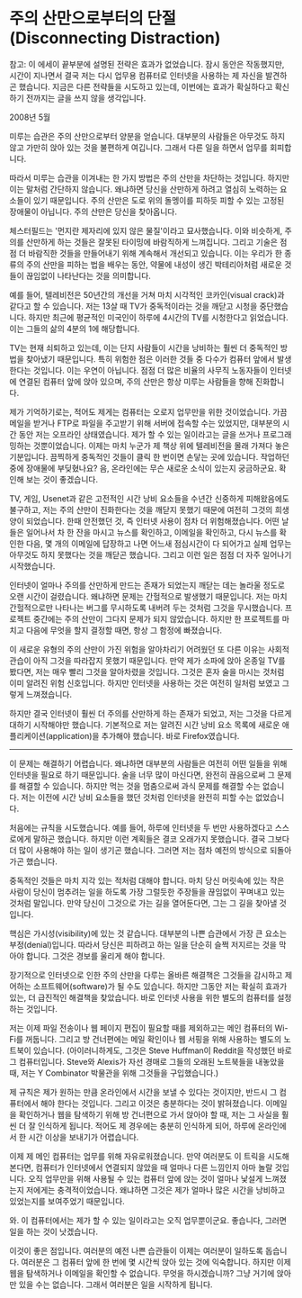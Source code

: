 # 주의 산만으로부터의 단절 (Disconnecting Distraction)

참고: 이 에세이 끝부분에 설명된 전략은 효과가 없었습니다. 잠시 동안은 작동했지만, 시간이 지나면서 결국 저는 다시 업무용 컴퓨터로 인터넷을 사용하는 제 자신을 발견하곤 했습니다. 지금은 다른 전략들을 시도하고 있는데, 이번에는 효과가 확실하다고 확신하기 전까지는 글을 쓰지 않을 생각입니다.

2008년 5월

미루는 습관은 주의 산만으로부터 양분을 얻습니다. 대부분의 사람들은 아무것도 하지 않고 가만히 앉아 있는 것을 불편하게 여깁니다. 그래서 다른 일을 하면서 업무를 회피합니다.

따라서 미루는 습관을 이겨내는 한 가지 방법은 주의 산만을 차단하는 것입니다. 하지만 이는 말처럼 간단하지 않습니다. 왜냐하면 당신을 산만하게 하려고 열심히 노력하는 요소들이 있기 때문입니다. 주의 산만은 도로 위의 돌멩이를 피하듯 피할 수 있는 고정된 장애물이 아닙니다. 주의 산만은 당신을 찾아옵니다.

체스터필드는 '먼지란 제자리에 있지 않은 물질'이라고 묘사했습니다. 이와 비슷하게, 주의를 산만하게 하는 것들은 잘못된 타이밍에 바람직하게 느껴집니다. 그리고 기술은 점점 더 바람직한 것들을 만들어내기 위해 계속해서 개선되고 있습니다. 이는 우리가 한 종류의 주의 산만을 피하는 법을 배우는 동안, 약물에 내성이 생긴 박테리아처럼 새로운 것들이 끊임없이 나타난다는 것을 의미합니다.

예를 들어, 텔레비전은 50년간의 개선을 거쳐 마치 시각적인 코카인(visual crack)과 같다고 할 수 있습니다. 저는 13살 때 TV가 중독적이라는 것을 깨닫고 시청을 중단했습니다. 하지만 최근에 평균적인 미국인이 하루에 4시간의 TV를 시청한다고 읽었습니다. 이는 그들의 삶의 4분의 1에 해당합니다.

TV는 현재 쇠퇴하고 있는데, 이는 단지 사람들이 시간을 낭비하는 훨씬 더 중독적인 방법을 찾아냈기 때문입니다. 특히 위험한 점은 이러한 것들 중 다수가 컴퓨터 앞에서 발생한다는 것입니다. 이는 우연이 아닙니다. 점점 더 많은 비율의 사무직 노동자들이 인터넷에 연결된 컴퓨터 앞에 앉아 있으며, 주의 산만은 항상 미루는 사람들을 향해 진화합니다.

제가 기억하기로는, 적어도 제게는 컴퓨터는 오로지 업무만을 위한 것이었습니다. 가끔 메일을 받거나 FTP로 파일을 주고받기 위해 서버에 접속할 수는 있었지만, 대부분의 시간 동안 저는 오프라인 상태였습니다. 제가 할 수 있는 일이라고는 글을 쓰거나 프로그래밍하는 것뿐이었습니다. 이제는 마치 누군가 제 책상 위에 텔레비전을 몰래 가져다 놓은 기분입니다. 끔찍하게 중독적인 것들이 클릭 한 번이면 손닿는 곳에 있습니다. 작업하던 중에 장애물에 부딪혔나요? 음, 온라인에는 무슨 새로운 소식이 있는지 궁금하군요. 확인해 보는 것이 좋겠습니다.

TV, 게임, Usenet과 같은 고전적인 시간 낭비 요소들을 수년간 신중하게 피해왔음에도 불구하고, 저는 주의 산만이 진화한다는 것을 깨닫지 못했기 때문에 여전히 그것의 희생양이 되었습니다. 한때 안전했던 것, 즉 인터넷 사용이 점차 더 위험해졌습니다. 어떤 날들은 일어나서 차 한 잔을 마시고 뉴스를 확인하고, 이메일을 확인하고, 다시 뉴스를 확인한 다음, 몇 개의 이메일에 답장하고 나면 어느새 점심시간이 다 되어가고 실제 업무는 아무것도 하지 못했다는 것을 깨닫곤 했습니다. 그리고 이런 일은 점점 더 자주 일어나기 시작했습니다.

인터넷이 얼마나 주의를 산만하게 만드는 존재가 되었는지 깨닫는 데는 놀라울 정도로 오랜 시간이 걸렸습니다. 왜냐하면 문제는 간헐적으로 발생했기 때문입니다. 저는 마치 간헐적으로만 나타나는 버그를 무시하도록 내버려 두는 것처럼 그것을 무시했습니다. 프로젝트 중간에는 주의 산만이 그다지 문제가 되지 않았습니다. 하지만 한 프로젝트를 마치고 다음에 무엇을 할지 결정할 때면, 항상 그 함정에 빠졌습니다.

이 새로운 유형의 주의 산만이 가진 위험을 알아차리기 어려웠던 또 다른 이유는 사회적 관습이 아직 그것을 따라잡지 못했기 때문입니다. 만약 제가 소파에 앉아 온종일 TV를 봤다면, 저는 매우 빨리 그것을 알아차렸을 것입니다. 그것은 혼자 술을 마시는 것처럼 이미 알려진 위험 신호입니다. 하지만 인터넷을 사용하는 것은 여전히 일처럼 보였고 그렇게 느껴졌습니다.

하지만 결국 인터넷이 훨씬 더 주의를 산만하게 하는 존재가 되었고, 저는 그것을 다르게 대하기 시작해야만 했습니다. 기본적으로 저는 알려진 시간 낭비 요소 목록에 새로운 애플리케이션(application)을 추가해야 했습니다. 바로 Firefox였습니다.

***

이 문제는 해결하기 어렵습니다. 왜냐하면 대부분의 사람들은 여전히 어떤 일들을 위해 인터넷을 필요로 하기 때문입니다. 술을 너무 많이 마신다면, 완전히 끊음으로써 그 문제를 해결할 수 있습니다. 하지만 먹는 것을 멈춤으로써 과식 문제를 해결할 수는 없습니다. 저는 이전에 시간 낭비 요소들을 했던 것처럼 인터넷을 완전히 피할 수는 없었습니다.

처음에는 규칙을 시도했습니다. 예를 들어, 하루에 인터넷을 두 번만 사용하겠다고 스스로에게 말하곤 했습니다. 하지만 이런 계획들은 결코 오래가지 못했습니다. 결국 그보다 더 많이 사용해야 하는 일이 생기곤 했습니다. 그러면 저는 점차 예전의 방식으로 되돌아가곤 했습니다.

중독적인 것들은 마치 지각 있는 적처럼 대해야 합니다. 마치 당신 머릿속에 있는 작은 사람이 당신이 멈추려는 일을 하도록 가장 그럴듯한 주장들을 끊임없이 꾸며내고 있는 것처럼 말입니다. 만약 당신이 그것으로 가는 길을 열어둔다면, 그는 그 길을 찾아낼 것입니다.

핵심은 가시성(visibility)에 있는 것 같습니다. 대부분의 나쁜 습관에서 가장 큰 요소는 부정(denial)입니다. 따라서 당신은 피하려고 하는 일을 단순히 슬쩍 저지르는 것을 막아야 합니다. 그것은 경보를 울리게 해야 합니다.

장기적으로 인터넷으로 인한 주의 산만을 다루는 올바른 해결책은 그것들을 감시하고 제어하는 소프트웨어(software)가 될 수도 있습니다. 하지만 그동안 저는 확실히 효과가 있는, 더 급진적인 해결책을 찾았습니다. 바로 인터넷 사용을 위한 별도의 컴퓨터를 설정하는 것입니다.

저는 이제 파일 전송이나 웹 페이지 편집이 필요할 때를 제외하고는 메인 컴퓨터의 Wi-Fi를 꺼둡니다. 그리고 방 건너편에는 메일 확인이나 웹 서핑을 위해 사용하는 별도의 노트북이 있습니다. (아이러니하게도, 그것은 Steve Huffman이 Reddit을 작성했던 바로 그 컴퓨터입니다. Steve와 Alexis가 자선 경매로 그들의 오래된 노트북들을 내놓았을 때, 저는 Y Combinator 박물관을 위해 그것들을 구입했습니다.)

제 규칙은 제가 원하는 만큼 온라인에서 시간을 보낼 수 있다는 것이지만, 반드시 그 컴퓨터에서 해야 한다는 것입니다. 그리고 이것은 충분하다는 것이 밝혀졌습니다. 이메일을 확인하거나 웹을 탐색하기 위해 방 건너편으로 가서 앉아야 할 때, 저는 그 사실을 훨씬 더 잘 인식하게 됩니다. 적어도 제 경우에는 충분히 인식하게 되어, 하루에 온라인에서 한 시간 이상을 보내기가 어렵습니다.

이제 제 메인 컴퓨터는 업무를 위해 자유로워졌습니다. 만약 여러분도 이 트릭을 시도해 본다면, 컴퓨터가 인터넷에서 연결되지 않았을 때 얼마나 다른 느낌인지 아마 놀랄 것입니다. 오직 업무만을 위해 사용될 수 있는 컴퓨터 앞에 앉는 것이 얼마나 낯설게 느껴졌는지 저에게는 충격적이었습니다. 왜냐하면 그것은 제가 얼마나 많은 시간을 낭비하고 있었는지를 보여주었기 때문입니다.

와. 이 컴퓨터에서는 제가 할 수 있는 일이라고는 오직 업무뿐이군요. 좋습니다, 그러면 일을 하는 것이 낫겠습니다.

이것이 좋은 점입니다. 여러분의 예전 나쁜 습관들이 이제는 여러분이 일하도록 돕습니다. 여러분은 그 컴퓨터 앞에 한 번에 몇 시간씩 앉아 있는 것에 익숙합니다. 하지만 이제 웹을 탐색하거나 이메일을 확인할 수 없습니다. 무엇을 하시겠습니까? 그냥 거기에 앉아만 있을 수는 없습니다. 그래서 여러분은 일을 시작하게 됩니다.